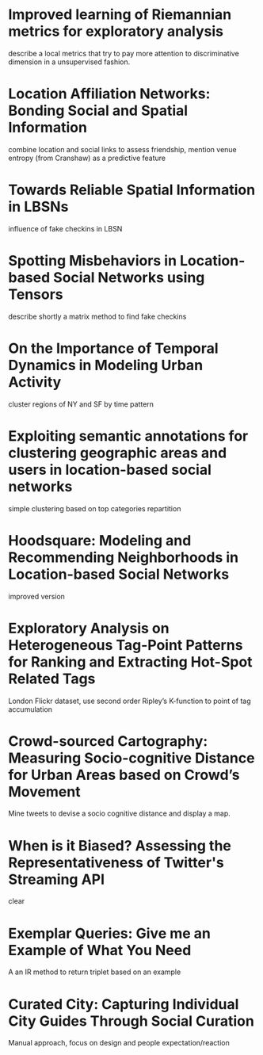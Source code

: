 # Improved learning of Riemannian metrics for exploratory analysis
describe a local metrics that try to pay more attention to discriminative dimension in a unsupervised fashion.

# Location Affiliation Networks: Bonding Social and Spatial Information
combine location and social links to assess friendship, mention venue entropy (from Cranshaw) as a predictive feature

# Towards Reliable Spatial Information in LBSNs
influence of fake checkins in LBSN

# Spotting Misbehaviors in Location-based Social Networks using Tensors
describe shortly a matrix method to find fake checkins

# On the Importance of Temporal Dynamics in Modeling Urban Activity
cluster regions of NY and SF by time pattern

# Exploiting semantic annotations for clustering geographic areas and users in location-based social networks
simple clustering based on top categories repartition

# Hoodsquare: Modeling and Recommending Neighborhoods in Location-based Social Networks
improved version

# Exploratory Analysis on Heterogeneous Tag-Point Patterns for Ranking and Extracting Hot-Spot Related Tags
London Flickr dataset, use second order Ripley’s K-function to point of tag accumulation

# Crowd-sourced Cartography: Measuring Socio-cognitive Distance for Urban Areas based on Crowd’s Movement
Mine tweets to devise a socio cognitive distance and display a map.

# When is it Biased? Assessing the Representativeness of Twitter's Streaming API
clear

# Exemplar Queries: Give me an Example of What You Need
A an IR method to return triplet based on an example

# Curated City: Capturing Individual City Guides Through Social Curation
Manual approach, focus on design and people expectation/reaction
